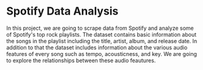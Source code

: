 # Spotify Data Analysis

In this project, we are going to scrape data from Spotify and analyze some of Spotify's top rock playlists. The dataset contains basic information about the songs in the playlist including the title, artist, album, and release date. In addition to that the dataset includes information about the various audio features of every song such as tempo, acousticness, and key. We are going to explore the relationships between these audio feautures.

